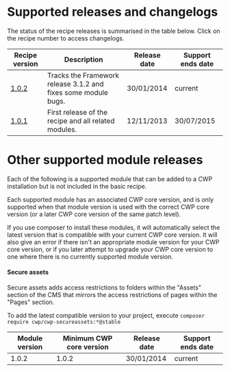 <!--
title: Supported releases and changelogs
pagenumber: 12
-->

# Supported releases and changelogs

The status of the recipe releases is summarised in the table below. Click on the recipe number to access changelogs.

| Recipe version | Description | Release date | Support ends date |
| -------------- | ----------- | ------------ | ----------------- |
| [1.0.2](/releases/cwp-recipe-basic-1.0.2) | Tracks the Framework release 3.1.2 and fixes some module bugs. | 30/01/2014 | current |
| [1.0.1](/releases/cwp-recipe-basic-1.0.1) | First release of the recipe and all related modules. | 12/11/2013 | 30/07/2015 |

# Other supported module releases

Each of the following is a supported module that can be added to a CWP installation but
is not included in the basic recipe.

Each supported module has an associated CWP core version, and is only supported when
that module version is used with the correct CWP core version (or a later CWP core version
of the same patch level).

If you use composer to install these modules, it will automatically select the latest
version that is compatible with your current CWP core version. It will also give an
error if there isn't an appropriate module version for your CWP core version, or if 
you later attempt to upgrade your CWP core version to one where there is no currently 
supported module version.

#### Secure assets

Secure assets adds access restrictions to folders within the "Assets" section of
the CMS that mirrors the access restrictions of pages within the "Pages" section.

To add the latest compatible version to your project, execute 
`composer require cwp/cwp-secureassets:*@stable`

| Module version | Minimum CWP core version | Release date | Support ends date |
| -------------- | ----------- | ------------ | ----------------- |
| 1.0.2 | 1.0.2 | 30/01/2014 | current |
